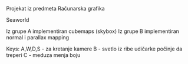 Projekat iz predmeta Računarska grafika

Seaworld

Iz grupe A implementiran cubemaps (skybox)
Iz grupe B implementiran normal i parallax mapping

Keys:
  A,W,D,S - za kretanje kamere
  B - svetlo iz ribe udičarke počinje da treperi
  C - meduza menja boju
